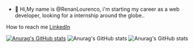 - 👋 Hi,My name is @RenanLourenco, i'm starting my career as a web developer, looking for a internship around the globe..

How to reach me [LinkedIn](https://www.linkedin.com/in/renan-de-melo-lourenço-963434200/)

[![Anurag's GitHub stats](https://github-readme-stats.vercel.app/api?username=RenanLourenco)](https://github.com/anuraghazra/github-readme-stats)
![Anurag's GitHub stats](https://github-readme-stats.vercel.app/api?username=RenanLourenco&hide=contribs,prs)
![Anurag's GitHub stats](https://github-readme-stats.vercel.app/api?username=RenanLourenco&count_private=true)

